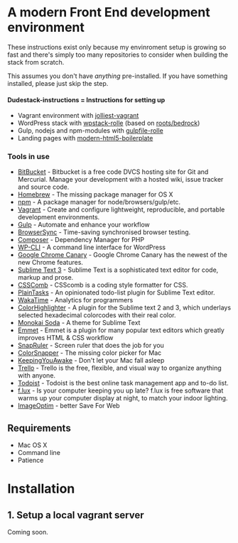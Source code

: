 # A modern Front End development environment

These instructions exist only because my envinroment setup is growing so fast and there's simply too many repositories to consider when building the stack from scratch.

This assumes you don't have *anything* pre-installed. If you have something installed, please just skip the step.

#### Dudestack-instructions = Instructions for setting up

- Vagrant environment with [jolliest-vagrant](https://github.com/ronilaukkarinen/jolliest-vagrant)
- WordPress stack with [wpstack-rolle](https://github.com/ronilaukkarinen/wpstack-rolle) (based on [roots/bedrock](https://github.com/roots/bedrock))
- Gulp, nodejs and npm-modules with [gulpfile-rolle](https://github.com/ronilaukkarinen/gulpfile-rolle)
- Landing pages with [modern-html5-boilerplate](https://github.com/ronilaukkarinen/modern-html5-boilerplate)


### Tools in use

- [BitBucket](https://bitbucket.org/) - Bitbucket is a free code DVCS hosting site for Git and Mercurial. Manage your development with a hosted wiki, issue tracker and source code.
- [Homebrew](http://brew.sh/) - The missing package manager for OS X
- [npm](https://www.npmjs.com/) - A package manager for node/browsers/gulp/etc.
- [Vagrant](https://www.vagrantup.com/) - Create and configure lightweight, reproducible, and portable development environments.
- [Gulp](http://gulpjs.com/) - Automate and enhance your workflow
- [BrowserSync](http://www.browsersync.io/) - Time-saving synchronised browser testing.
- [Composer](https://getcomposer.org/) - Dependency Manager for PHP
- [WP-CLI](http://wp-cli.org/) - A command line interface for WordPress
- [Google Chrome Canary](https://www.google.com/chrome/browser/canary.html) - Google Chrome Canary has the newest of the new Chrome features.
- [Sublime Text 3](http://www.sublimetext.com/3) - Sublime Text is a sophisticated text editor for code, markup and prose.
 - [CSSComb](http://csscomb.com/) - CSScomb is a coding style formatter for CSS.
 - [PlainTasks](https://github.com/aziz/PlainTasks) - An opinionated todo-list plugin for Sublime Text editor.
 - [WakaTime](https://wakatime.com/) - Analytics for programmers
 - [ColorHighlighter](https://github.com/Monnoroch/ColorHighlighter) - A plugin for the Sublime text 2 and 3, which underlays selected hexadecimal colorcodes with their real color.
 - [Monokai Soda](https://github.com/buymeasoda/soda-theme) - A theme for Sublime Text
 - [Emmet](https://github.com/sergeche/emmet-sublime) - Emmet is a plugin for many popular text editors which greatly improves HTML & CSS workflow
- [SnapRuler](http://www.snaprulerapp.com/) - Screen ruler that does the job for you
- [ColorSnapper](http://www.colorsnapper.com/) - The missing color picker for Mac
- [KeepingYouAwake](https://github.com/newmarcel/KeepingYouAwake) - Don't let your Mac fall asleep
- [Trello](https://trello.com/ronilaukkarinen/recommend) - Trello is the free, flexible, and visual way to organize anything with anyone.
- [Todoist](http://todoist.com/) - Todoist is the best online task management app and to-do list.
- [f.lux](https://justgetflux.com/) - Is your computer keeping you up late? f.lux is free software that warms up your computer display at night, to match your indoor lighting.
- [ImageOptim](https://imageoptim.com/) - better Save For Web

## Requirements

- Mac OS X
- Command line
- Patience

# Installation

## 1. Setup a local vagrant server

Coming soon.